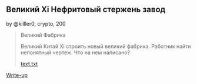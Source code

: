 ## Великий Xi Нефритовый стержень завод
by @killler0, crypto, 200

> Великий Фабрика  
>  
> Великий Китай Xi строить новый великий фабрика. Работник найти непонятный чертеж. Что на нем написано?  
>  
> [text.txt](text.txt)  

[Write-up](WRITEUP.md)